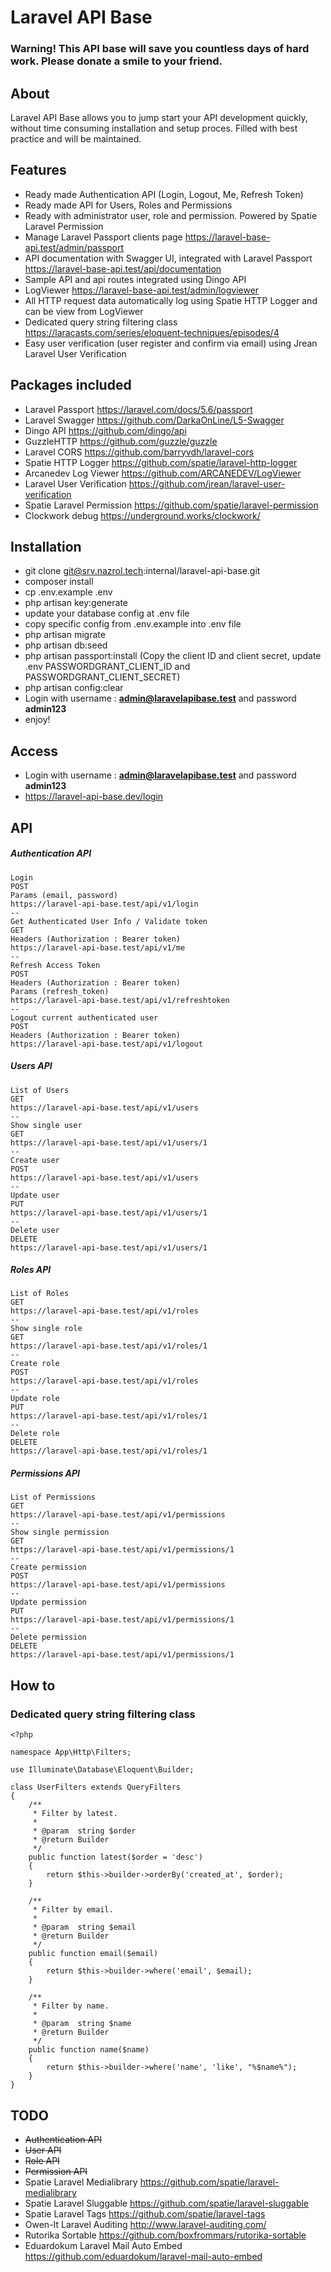 # Laravel API Base

### Warning! This API base will save you countless days of hard work. Please donate a smile to your friend. 

## About

Laravel API Base allows you to jump start your API development quickly, without time consuming installation and setup proces. Filled with best practice and will be maintained.

## Features

* Ready made Authentication API (Login, Logout, Me, Refresh Token)
* Ready made API for Users, Roles and Permissions
* Ready with administrator user, role and permission. Powered by Spatie Laravel Permission
* Manage Laravel Passport clients page
  https://laravel-base-api.test/admin/passport
* API documentation with Swagger UI, integrated with Laravel Passport
  https://laravel-base-api.test/api/documentation
* Sample API and api routes integrated using Dingo API  
* LogViewer
https://laravel-base-api.test/admin/logviewer
* All HTTP request data automatically log using Spatie HTTP Logger and can be view from LogViewer
* Dedicated query string filtering class
https://laracasts.com/series/eloquent-techniques/episodes/4
* Easy user verification (user register and confirm via email) using Jrean Laravel User Verification

## Packages included

* Laravel Passport
https://laravel.com/docs/5.6/passport
* Laravel Swagger
https://github.com/DarkaOnLine/L5-Swagger
* Dingo API 
https://github.com/dingo/api
* GuzzleHTTP
https://github.com/guzzle/guzzle
* Laravel CORS
https://github.com/barryvdh/laravel-cors
* Spatie HTTP Logger
https://github.com/spatie/laravel-http-logger
* Arcanedev Log Viewer
https://github.com/ARCANEDEV/LogViewer
* Laravel User Verification
https://github.com/jrean/laravel-user-verification
* Spatie Laravel Permission
https://github.com/spatie/laravel-permission
* Clockwork debug
https://underground.works/clockwork/

## Installation

* git clone git@srv.nazrol.tech:internal/laravel-api-base.git
* composer install
* cp .env.example .env
* php artisan key:generate
* update your database config at .env file
* copy specific config from .env.example into .env file
* php artisan migrate
* php artisan db:seed
* php artisan passport:install (Copy the client ID and client secret, update .env PASSWORDGRANT_CLIENT_ID and PASSWORDGRANT_CLIENT_SECRET)
* php artisan config:clear
* Login with username : **admin@laravelapibase.test** and password **admin123**
* enjoy!

## Access

* Login with username : **admin@laravelapibase.test** and password **admin123**
* https://laravel-api-base.dev/login

## API

##### Authentication API
```
Login
POST
Params (email, password)
https://laravel-api-base.test/api/v1/login
--
Get Authenticated User Info / Validate token
GET
Headers (Authorization : Bearer token)
https://laravel-api-base.test/api/v1/me
--
Refresh Access Token
POST
Headers (Authorization : Bearer token)
Params (refresh_token)
https://laravel-api-base.test/api/v1/refreshtoken
--
Logout current authenticated user
POST
Headers (Authorization : Bearer token)
https://laravel-api-base.test/api/v1/logout
```

##### Users API
```
List of Users
GET 
https://laravel-api-base.test/api/v1/users
--
Show single user
GET
https://laravel-api-base.test/api/v1/users/1
--
Create user
POST
https://laravel-api-base.test/api/v1/users
--
Update user
PUT
https://laravel-api-base.test/api/v1/users/1
--
Delete user
DELETE
https://laravel-api-base.test/api/v1/users/1
```

##### Roles API
```
List of Roles
GET 
https://laravel-api-base.test/api/v1/roles
--
Show single role
GET
https://laravel-api-base.test/api/v1/roles/1
--
Create role
POST
https://laravel-api-base.test/api/v1/roles
--
Update role
PUT
https://laravel-api-base.test/api/v1/roles/1
--
Delete role
DELETE
https://laravel-api-base.test/api/v1/roles/1
```

##### Permissions API
```
List of Permissions
GET 
https://laravel-api-base.test/api/v1/permissions
--
Show single permission
GET
https://laravel-api-base.test/api/v1/permissions/1
--
Create permission
POST
https://laravel-api-base.test/api/v1/permissions
--
Update permission
PUT
https://laravel-api-base.test/api/v1/permissions/1
--
Delete permission
DELETE
https://laravel-api-base.test/api/v1/permissions/1
```

## How to

### Dedicated query string filtering class

```
<?php

namespace App\Http\Filters;

use Illuminate\Database\Eloquent\Builder;

class UserFilters extends QueryFilters
{
    /**
     * Filter by latest.
     *
     * @param  string $order
     * @return Builder
     */
    public function latest($order = 'desc')
    {
        return $this->builder->orderBy('created_at', $order);
    }

    /**
     * Filter by email.
     *
     * @param  string $email
     * @return Builder
     */
    public function email($email)
    {
        return $this->builder->where('email', $email);
    }

    /**
     * Filter by name.
     *
     * @param  string $name
     * @return Builder
     */
    public function name($name)
    {
        return $this->builder->where('name', 'like', "%$name%");
    }
}
```

## TODO

* ~~Authentication API~~
* ~~User API~~
* ~~Role API~~
* ~~Permission API~~
* Spatie Laravel Medialibrary
https://github.com/spatie/laravel-medialibrary
* Spatie Laravel Sluggable
https://github.com/spatie/laravel-sluggable
* Spatie Laravel Tags
https://github.com/spatie/laravel-tags
* Owen-It Laravel Auditing
http://www.laravel-auditing.com/
* Rutorika Sortable
https://github.com/boxfrommars/rutorika-sortable
* Eduardokum Laravel Mail Auto Embed
https://github.com/eduardokum/laravel-mail-auto-embed
